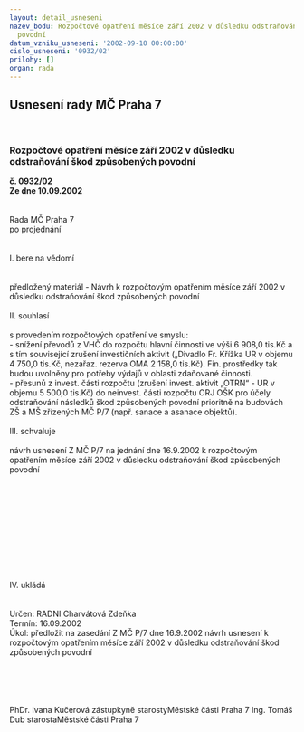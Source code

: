 ```yaml
---
layout: detail_usneseni
nazev_bodu: Rozpočtové opatření měsíce září 2002 v důsledku odstraňování škod způsobených
  povodní
datum_vzniku_usneseni: '2002-09-10 00:00:00'
cislo_usneseni: '0932/02'
prilohy: []
organ: rada
---
```

<div id="ucUsn_pList" class="usn">
	<span><h2>Usnesení rady MČ Praha 7 </h2>
<br></span><div class="standBody">
<span><h3>Rozpočtové opatření měsíce září 2002 v důsledku odstraňování škod způsobených povodní</h3></span><div class="center">
		<strong>č. 0932/02</strong><br>
	</div>
<div class="center">
		<strong>Ze dne 10.09.2002</strong><br><br>
	</div>
<br>Rada MČ Praha 7<br>po projednání<br><br><br>I.	bere na vědomí<br><br> <br>předložený materiál - Návrh k rozpočtovým opatřením měsíce září 2002 v důsledku odstraňování škod způsobených povodní<br><br>II.	souhlasí <br><br>s provedením rozpočtových opatření ve smyslu:<br>- snížení převodů z VHČ do rozpočtu hlavní činnosti ve výši 6 908,0 tis.Kč a s tím související zrušení investičních aktivit („Divadlo Fr. Křížka  UR v objemu 4 750,0 tis.Kč, nezařaz. rezerva OMA 2 158,0 tis.Kč). Fin. prostředky tak budou uvolněny pro potřeby výdajů v oblasti  zdaňované  činnosti.<br>- přesunů z invest. části rozpočtu (zrušení invest. aktivit  „OTRN“ -  UR v objemu 5 500,0 tis.Kč) do neinvest. části rozpočtu ORJ OŠK pro účely  odstraňování následků  škod způsobených povodní prioritně na budovách ZŠ a MŠ zřízených MČ P/7 (např. sanace a asanace objektů).<br><br>III.	schvaluje <br><br>návrh usnesení Z MČ P/7 na jednání dne 16.9.2002 k rozpočtovým opatřením měsíce září 2002 v důsledku odstraňování škod způsobených povodní<br><br><br><br><br><br><br><br><br><br><br><br>IV.	ukládá <br><br> <br>Určen:	RADNI Charvátová Zdeňka<br>Termín: 16.09.2002<br>Úkol:	předložit na zasedání Z MČ P/7 dne 16.9.2002 návrh usnesení k rozpočtovým opatřením měsíce září 2002 v důsledku odstraňování škod způsobených povodní<br> <br><br><br> <br>	<br>PhDr. Ivana Kučerová zástupkyně starostyMěstské části Praha 7	Ing. Tomáš Dub starostaMěstské části Praha 7<br>	<br><br>
</div>
</div>